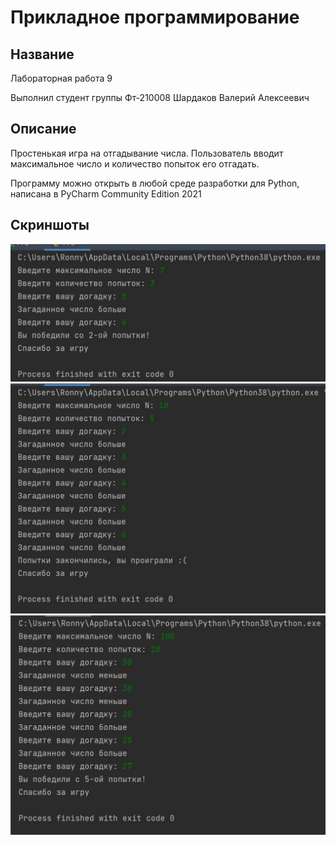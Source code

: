 # Прикладное программирование
## Название 
Лабораторная работа 9

Выполнил студент группы Фт-210008 Шардаков Валерий Алексеевич
## Описание
Простенькая игра на отгадывание числа. Пользователь вводит максимальное число и количество попыток его отгадать.

Программу можно открыть в любой среде разработки для Python, написана в PyCharm Community Edition 2021
## Скриншоты
![](https://github.com/Ronny0113/PP9/blob/main/test1.jpg "Test1")
![](https://github.com/Ronny0113/PP9/blob/main/test2.jpg "Test2")
![](https://github.com/Ronny0113/PP9/blob/main/test3.jpg "Test3")
